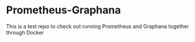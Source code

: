 # Prometheus-Graphana
This is a test repo to check out running Prometheus and Graphana together through Docker
